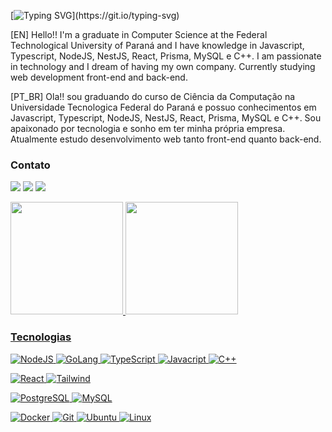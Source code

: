 <!-- <img width=100% src="https://capsule-render.vercel.app/api?type=waving&color=125DB3&height=120&section=header"/> -->

[![Typing SVG](https://readme-typing-svg.herokuapp.com/?color=0077FF&size=35&vCenter=true&width=1000&lines=Olá,+seja+bem+vindo!)](https://git.io/typing-svg)

[EN] Hello!! I'm a graduate in Computer Science at the Federal Technological University of Paraná and I have knowledge in Javascript, Typescript, NodeJS, NestJS, React, Prisma, MySQL e C++. I am passionate in technology and I dream of having my own company. Currently studying web development front-end and back-end.

[PT_BR] Ola!! sou graduando do curso de Ciência da Computação na Universidade Tecnologica Federal do Paraná e possuo conhecimentos em Javascript, Typescript, NodeJS, NestJS, React, Prisma, MySQL e C++. Sou apaixonado por tecnologia e sonho em ter minha própria empresa. Atualmente estudo desenvolvimento web tanto front-end quanto back-end.


### Contato
<a href="https://www.instagram.com/di0go_rodrigues" target="_blank"><img src="https://img.shields.io/badge/-Instagram-%230077B5?style=for-the-badge&logo=instagram&logoColor=white&backgroundoolor=" target="_blank"></a>
<a href = "mailto:diogorodrigueslife@gmail.com"><img src="https://img.shields.io/badge/-Gmail-%230077B5?style=for-the-badge&logo=gmail&logoColor=white" target="_blank"></a>
<a href="https://www.linkedin.com/in/diogorodriguees" target="_blank"><img src="https://img.shields.io/badge/-LinkedIn-%230077B5?style=for-the-badge&logo=linkedin&logoColor=white" target="_blank"></a>  

<a href="https://github.com/DiogoRodriguees">
<img height="180em"  src="https://github-readme-stats.vercel.app/api?username=DiogoRodriguees&show_icons=true&theme=github_dark&include_all_commits=true&count_private=true&hide_border=true&title_color=f2f2f2"/>
   
<img height="180em" src="https://github-readme-stats.vercel.app/api/top-langs/?username=DiogoRodriguees&layout=compact&langs_count=7&theme=github_dark&hide=C,Makefile&hide_border=true&title_color=FFF"/>


### Tecnologias  
![NodeJS](https://img.shields.io/badge/-Node.js-%238BBF3D.svg?style=for-the-badge&logo=node.js&logoColor=%23FFF)
![GoLang](https://img.shields.io/badge/Go-00ADD8?style=for-the-badge&logo=go&logoColor=white)
![TypeScript](https://img.shields.io/badge/-TypeScript-%23377CC8.svg?style=for-the-badge&logo=typescript&logoColor=%23FFF)
![Javacript](https://img.shields.io/badge/-JavaScript-%23ecb000.svg?style=for-the-badge&logo=javascript&logoColor=%23FFF)
![C++](https://img.shields.io/badge/-C++-%2300427E.svg?style=for-the-badge&logo=C%2B%2B&logoColor=%23FFF)


![React](https://img.shields.io/badge/-React-%2336B7F0.svg?style=for-the-badge&logo=react&logoColor=%23FFF)
![Tailwind](https://img.shields.io/badge/-Tailwind-%2336B7F0.svg?style=for-the-badge&logo=tailwindcss&logoColor=%23FFF)


![PostgreSQL](https://img.shields.io/badge/postgresql-%2300599C.svg?style=for-the-badge&logo=postgresql&logoColor=white)
![MySQL](https://img.shields.io/badge/-MySQL-%2300718B.svg?style=for-the-badge&logo=mysql&logoColor=%23FFF)

![Docker](https://img.shields.io/badge/docker-%23119AD4.svg?style=for-the-badge&logo=docker&logoColor=white)
![Git](https://img.shields.io/badge/-Git-%23E84D31.svg?style=for-the-badge&logo=git&logoColor=%23FFF)
![Ubuntu](https://img.shields.io/badge/Ubuntu-%23DD4814?style=for-the-badge&logo=ubuntu&logoColor=white)
![Linux](https://img.shields.io/badge/Linux-%23003561?style=for-the-badge&logo=linux&logoColor=%23FFF)


<!--    <img width=100% src="https://capsule-render.vercel.app/api?type=waving&color=125DB3&height=120&section=footer"/> -->
